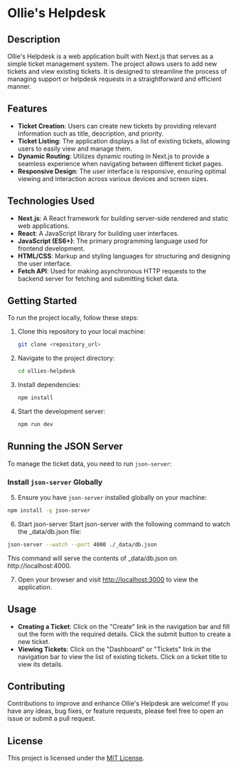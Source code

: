 # Ollie's Helpdesk

## Description
Ollie's Helpdesk is a web application built with Next.js that serves as a simple ticket management system. The project allows users to add new tickets and view existing tickets. It is designed to streamline the process of managing support or helpdesk requests in a straightforward and efficient manner.

## Features
- **Ticket Creation**: Users can create new tickets by providing relevant information such as title, description, and priority.
- **Ticket Listing**: The application displays a list of existing tickets, allowing users to easily view and manage them.
- **Dynamic Routing**: Utilizes dynamic routing in Next.js to provide a seamless experience when navigating between different ticket pages.
- **Responsive Design**: The user interface is responsive, ensuring optimal viewing and interaction across various devices and screen sizes.

## Technologies Used
- **Next.js**: A React framework for building server-side rendered and static web applications.
- **React**: A JavaScript library for building user interfaces.
- **JavaScript (ES6+)**: The primary programming language used for frontend development.
- **HTML/CSS**: Markup and styling languages for structuring and designing the user interface.
- **Fetch API**: Used for making asynchronous HTTP requests to the backend server for fetching and submitting ticket data.

## Getting Started
To run the project locally, follow these steps:

1. Clone this repository to your local machine:

    ```bash
    git clone <repository_url>
    ```

2. Navigate to the project directory:

    ```bash
    cd ollies-helpdesk
    ```

3. Install dependencies:

    ```bash
    npm install
    ```

4. Start the development server:

    ```bash
    npm run dev
    ```

## Running the JSON Server

To manage the ticket data, you need to run `json-server`:

### Install `json-server` Globally

5. Ensure you have `json-server` installed globally on your machine:

```bash
npm install -g json-server
```

6. Start json-server
Start json-server with the following command to watch the _data/db.json file:

```bash
json-server --watch --port 4000 ./_data/db.json
```

This command will serve the contents of _data/db.json on http://localhost:4000.

7. Open your browser and visit [http://localhost:3000](http://localhost:3000) to view the application.

## Usage
- **Creating a Ticket**: Click on the "Create" link in the navigation bar and fill out the form with the required details. Click the submit button to create a new ticket.
- **Viewing Tickets**: Click on the "Dashboard" or "Tickets" link in the navigation bar to view the list of existing tickets. Click on a ticket title to view its details.

## Contributing
Contributions to improve and enhance Ollie's Helpdesk are welcome! If you have any ideas, bug fixes, or feature requests, please feel free to open an issue or submit a pull request.

## License
This project is licensed under the [MIT License](LICENSE).
